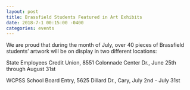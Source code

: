 ```yaml
---
layout: post
title: Brassfield Students Featured in Art Exhibits
date: 2018-7-1 00:15:00 -0400
categories: events
---
```

We are proud that during the month of July, over 40 pieces of Brassfield students’ artwork will be on display in two different locations:

State Employees Credit Union, 8551 Colonnade Center Dr., June 25th through August 31st

WCPSS School Board Entry, 5625 Dillard Dr., Cary, July 2nd - July 31st
